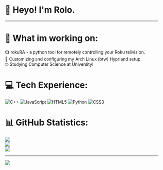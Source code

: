 # 👋 Heyo! I'm Rolo.
---
# 💫 What im working on:
📺 rokuRA - a python tool for remotely controlling your Roku telivision.<br> 🌸 Customizing and configuring my Arch Linux (btw) Hyprland setup.<br> 🤓 Studying Computer Science at University!


# 💻 Tech Experience:
![C++](https://img.shields.io/badge/c++-%2300599C.svg?style=for-the-badge&logo=c%2B%2B&logoColor=white) ![JavaScript](https://img.shields.io/badge/javascript-%23323330.svg?style=for-the-badge&logo=javascript&logoColor=%23F7DF1E) ![HTML5](https://img.shields.io/badge/html5-%23E34F26.svg?style=for-the-badge&logo=html5&logoColor=white) ![Python](https://img.shields.io/badge/python-3670A0?style=for-the-badge&logo=python&logoColor=ffdd54) ![CSS3](https://img.shields.io/badge/css3-%231572B6.svg?style=for-the-badge&logo=css3&logoColor=white)
# 📊 GitHub Statistics:
![](https://github-readme-stats.vercel.app/api?username=Its-Rolo&theme=apprentice&hide_border=false&include_all_commits=true&count_private=false)<br/>
![](https://github-readme-streak-stats.herokuapp.com/?user=Its-Rolo&theme=apprentice&hide_border=false)<br/>
![](https://github-readme-stats.vercel.app/api/top-langs/?username=Its-Rolo&theme=apprentice&hide_border=false&include_all_commits=true&count_private=false&layout=compact)

---
[![](https://visitcount.itsvg.in/api?id=Its-Rolo&icon=0&color=10)](https://visitcount.itsvg.in)

